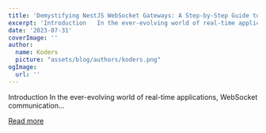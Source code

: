 ```yaml
---
title: 'Demystifying NestJS WebSocket Gateways: A Step-by-Step Guide to Effective Testing'
excerpt: 'Introduction   In the ever-evolving world of real-time applications, WebSocket communication...'
date: '2023-07-31'
coverImage: ''
author:
  name: Koders
  picture: "assets/blog/authors/koders.png"
ogImage:
  url: ''
---
```


Introduction   In the ever-evolving world of real-time applications, WebSocket communication...

[Read more](https://dev.to/jfrancai/demystifying-nestjs-websocket-gateways-a-step-by-step-guide-to-effective-testing-1a1f)
